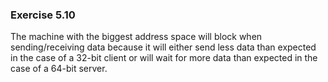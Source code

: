 ### Exercise 5.10

The machine with the biggest address space will block when sending/receiving data because it will either send less data than expected in the case of a 32-bit client or will wait for more data than expected in the case of a 64-bit server.
